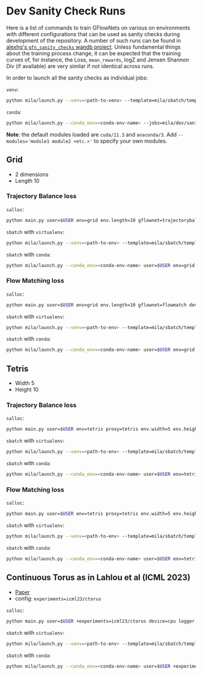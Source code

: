 # Dev Sanity Check Runs

Here is a list of commands to train GFlowNets on various on environments with different configurations that can be used as sanity checks during development of the repository. A number of such runs can be found in [alexhg's `gfn_sanity_checks` wandb project](https://wandb.ai/alexhg/gfn_sanity_checks). Unless fundamental things about the training process change, it can be expected that the training curves of, for instance, the Loss, `mean_rewards`, logZ and Jensen Shannon Div (if available) are very similar if not identical across runs.

In order to launch all the sanity checks as individual jobs:

`venv`:

```bash
python mila/launch.py --venv=<path-to-venv> --template=mila/sbatch/template-venv.sh --jobs=mila/dev/sanity_check_runs.yaml
```

`conda`:

```bash
python mila/launch.py --conda_env=<conda-env-name> --jobs=mila/dev/sanity_check_runs.yaml
```

**Note**: the default modules loaded are `cuda/11.3` and `anaconda/3`. Add `--modules='module1 module2 <etc.>'` to specify your own modules.

## Grid

- 2 dimensions
- Length 10

### Trajectory Balance loss

`salloc`:

```bash
python main.py user=$USER env=grid env.length=10 gflownet=trajectorybalance device=cpu logger.project_name=gfn_sanity_checks logger.do.online=True
```

`sbatch` with `virtualenv`:

```bash
python mila/launch.py --venv=<path-to-env> --template=mila/sbatch/template-venv.sh user=$USER env=grid env.length=10 gflownet=trajectorybalance device=cpu logger.project_name=gfn_sanity_checks logger.do.online=True
```

`sbatch` with `conda`:

```bash
python mila/launch.py --conda_env=<conda-env-name> user=$USER env=grid env.length=10 gflownet=trajectorybalance device=cpu logger.project_name=gfn_sanity_checks logger.do.online=True
```

### Flow Matching loss

`salloc`:

```bash
python main.py user=$USER env=grid env.length=10 gflownet=flowmatch device=cpu logger.project_name=gfn_sanity_checks logger.do.online=True
```

`sbatch` with `virtualenv`:

```bash
python mila/launch.py --venv=<path-to-env> --template=mila/sbatch/template-venv.sh user=$USER env=grid env.length=10 gflownet=flowmatch device=cpu logger.project_name=gfn_sanity_checks logger.do.online=True
```

`sbatch` with `conda`:

```bash
python mila/launch.py --conda_env=<conda-env-name> user=$USER env=grid env.length=10 gflownet=flowmatch device=cpu logger.project_name=gfn_sanity_checks logger.do.online=True
```

## Tetris

- Width 5
- Height 10

### Trajectory Balance loss

`salloc`:

```bash
python main.py user=$USER env=tetris proxy=tetris env.width=5 env.height=10 gflownet=trajectorybalance device=cpu logger.project_name=gfn_sanity_checks logger.do.online=True
```

`sbatch` with `virtualenv`:

```bash
python mila/launch.py --venv=<path-to-env> --template=mila/sbatch/template-venv.sh user=$USER env=tetris proxy=tetris env.width=5 env.height=10 gflownet=trajectorybalance device=cpu logger.project_name=gfn_sanity_checks logger.do.online=True
```

`sbatch` with `conda`:

```bash
python mila/launch.py --conda_env=<conda-env-name> user=$USER env=tetris proxy=tetris env.width=5 env.height=10 gflownet=trajectorybalance device=cpu logger.project_name=gfn_sanity_checks logger.do.online=True
```

### Flow Matching loss

`salloc`:

```bash
python main.py user=$USER env=tetris proxy=tetris env.width=5 env.height=10 gflownet=flowmatch device=cpu logger.project_name=gfn_sanity_checks logger.do.online=True
```

`sbatch` with `virtualenv`:

```bash
python mila/launch.py --venv=<path-to-env> --template=mila/sbatch/template-venv.sh user=$USER env=tetris proxy=tetris env.width=5 env.height=10 gflownet=flowmatch device=cpu logger.project_name=gfn_sanity_checks logger.do.online=True
```

`sbatch` with `conda`:

```bash
python mila/launch.py --conda_env=<conda-env-name> user=$USER env=tetris proxy=tetris env.width=5 env.height=10 gflownet=flowmatch device=cpu logger.project_name=gfn_sanity_checks logger.do.online=True
```

## Continuous Torus as in Lahlou et al (ICML 2023)

- [Paper](https://arxiv.org/abs/2301.12594)
- config: `experiments=icml23/ctorus`

`salloc`:

```bash
python main.py user=$USER +experiments=icml23/ctorus device=cpu logger.project_name=gfn_sanity_checks logger.do.online=True
```

`sbatch` with `virtualenv`:

```bash
python mila/launch.py --venv=<path-to-env> --template=mila/sbatch/template-venv.sh user=$USER +experiments=icml23/ctorus device=cpu logger.project_name=gfn_sanity_checks logger.do.online=True
```

`sbatch` with `conda`:

```bash
python mila/launch.py --conda_env=<conda-env-name> user=$USER +experiments=icml23/ctorus device=cpu logger.project_name=gfn_sanity_checks logger.do.online=True
```
